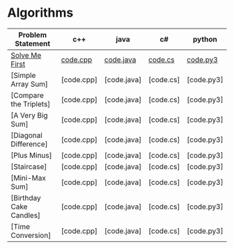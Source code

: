 # Algorithms

|Problem Statement| c++ | java | c# | python |
|---|---|---|---|---|
|[Solve Me First](https://github.com/Lintik/hackerrank/blob/master/CORE%20CS/Algorithms/Warmup/Solve%20Me%20First/solve-me-first-English.pdf)|[code.cpp](https://github.com/Lintik/hackerrank/blob/master/CORE%20CS/Algorithms/Warmup/Solve%20Me%20First/code.cpp)|[code.java](https://github.com/Lintik/hackerrank/blob/master/CORE%20CS/Algorithms/Warmup/Solve%20Me%20First/code.java)|[code.cs](https://github.com/Lintik/hackerrank/blob/master/CORE%20CS/Algorithms/Warmup/Solve%20Me%20First/code.cs)|[code.py3](https://github.com/Lintik/hackerrank/blob/master/CORE%20CS/Algorithms/Warmup/Solve%20Me%20First/code.py3)| 
|[Simple Array Sum]|[code.cpp]|[code.java]|[code.cs]|[code.py3]|
|[Compare the Triplets]|[code.cpp]|[code.java]|[code.cs]|[code.py3]|
|[A Very Big Sum]|[code.cpp]|[code.java]|[code.cs]|[code.py3]|
|[Diagonal Difference]|[code.cpp]|[code.java]|[code.cs]|[code.py3]|
|[Plus Minus]|[code.cpp]|[code.java]|[code.cs]|[code.py3]|
|[Staircase]|[code.cpp]|[code.java]|[code.cs]|[code.py3]|
|[Mini-Max Sum]|[code.cpp]|[code.java]|[code.cs]|[code.py3]|
|[Birthday Cake Candles]|[code.cpp]|[code.java]|[code.cs]|[code.py3]|
|[Time Conversion]|[code.cpp]|[code.java]|[code.cs]|[code.py3]|
